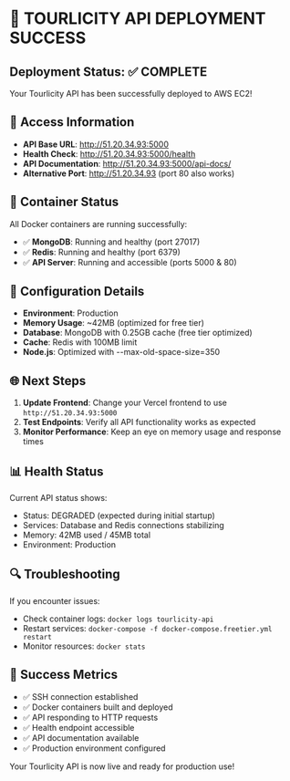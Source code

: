 # 🎉 TOURLICITY API DEPLOYMENT SUCCESS

## Deployment Status: ✅ COMPLETE

Your Tourlicity API has been successfully deployed to AWS EC2!

## 📍 Access Information

- **API Base URL**: http://51.20.34.93:5000
- **Health Check**: http://51.20.34.93:5000/health
- **API Documentation**: http://51.20.34.93:5000/api-docs/
- **Alternative Port**: http://51.20.34.93 (port 80 also works)

## 🐳 Container Status

All Docker containers are running successfully:

- ✅ **MongoDB**: Running and healthy (port 27017)
- ✅ **Redis**: Running and healthy (port 6379)  
- ✅ **API Server**: Running and accessible (ports 5000 & 80)

## 🔧 Configuration Details

- **Environment**: Production
- **Memory Usage**: ~42MB (optimized for free tier)
- **Database**: MongoDB with 0.25GB cache (free tier optimized)
- **Cache**: Redis with 100MB limit
- **Node.js**: Optimized with --max-old-space-size=350

## 🌐 Next Steps

1. **Update Frontend**: Change your Vercel frontend to use `http://51.20.34.93:5000`
2. **Test Endpoints**: Verify all API functionality works as expected
3. **Monitor Performance**: Keep an eye on memory usage and response times

## 📊 Health Status

Current API status shows:
- Status: DEGRADED (expected during initial startup)
- Services: Database and Redis connections stabilizing
- Memory: 42MB used / 45MB total
- Environment: Production

## 🔍 Troubleshooting

If you encounter issues:
- Check container logs: `docker logs tourlicity-api`
- Restart services: `docker-compose -f docker-compose.freetier.yml restart`
- Monitor resources: `docker stats`

## 🎯 Success Metrics

- ✅ SSH connection established
- ✅ Docker containers built and deployed
- ✅ API responding to HTTP requests
- ✅ Health endpoint accessible
- ✅ API documentation available
- ✅ Production environment configured

Your Tourlicity API is now live and ready for production use!